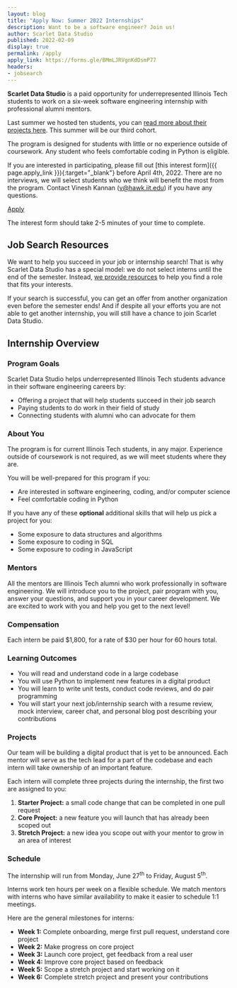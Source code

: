 ```yaml
---
layout: blog
title: "Apply Now: Summer 2022 Internships"
description: Want to be a software engineer? Join us!
author: Scarlet Data Studio
published: 2022-02-09
display: true
permalink: /apply
apply_link: https://forms.gle/BMmLJRVgnKdDsmP77
headers:
- jobsearch
---
```


**Scarlet Data Studio** is a paid opportunity for underrepresented Illinois Tech students to work on a six-week software engineering internship with professional alumni mentors.

Last summer we hosted ten students, you can [read more about their projects here](../blog/s21-projects). This summer will be our third cohort.

The program is designed for students with little or no experience outside of coursework. Any student who feels comfortable coding in Python is eligible.

If you are interested in participating, please fill out [this interest form]({{ page.apply_link }}){:target="_blank"} before April 4th, 2022. There are no interviews, we will select students who we think will benefit the most from the program. Contact Vinesh Kannan (v@hawk.iit.edu) if you have any questions.

<p class="center">
  <a class="big button primary splash contrast" href="{{ page.apply_link }}" target="_blank">
    <span>Apply</span>
  </a>
</p>

The interest form should take 2-5 minutes of your time to complete.

## Job Search Resources

We want to help you succeed in your job or internship search! That is why Scarlet Data Studio has a special model: we do not select interns until the end of the semester. Instead, [we provide resources](../jobsearch) to help you find a role that fits your interests.

If your search is successful, you can get an offer from another organization even before the semester ends! And if despite all your efforts you are not able to get another internship, you will still have a chance to join Scarlet Data Studio.

## Internship Overview

### Program Goals

Scarlet Data Studio helps underrepresented Illinois Tech students advance in their software engineering careers by:

- Offering a project that will help students succeed in their job search
- Paying students to do work in their field of study
- Connecting students with alumni who can advocate for them

### About You

The program is for current Illinois Tech students, in any major. Experience outside of coursework is not required, as we will meet students where they are.

You will be well-prepared for this program if you:

- Are interested in software engineering, coding, and/or computer science
- Feel comfortable coding in Python

If you have any of these **optional** additional skills that will help us pick a project for you:

- Some exposure to data structures and algorithms
- Some exposure to coding in SQL
- Some exposure to coding in JavaScript

### Mentors

All the mentors are Illinois Tech alumni who work professionally in software engineering. We will introduce you to the project, pair program with you, answer your questions, and support you in your career development. We are excited to work with you and help you get to the next level!

### Compensation

Each intern be paid $1,800, for a rate of $30 per hour for 60 hours total.

### Learning Outcomes

- You will read and understand code in a large codebase
- You will use Python to implement new features in a digital product
- You will learn to write unit tests, conduct code reviews, and do pair programming
- You will start your next job/internship search with a resume review, mock interview, career chat, and personal blog post describing your contributions

### Projects

Our team will be building a digital product that is yet to be announced. Each mentor will serve as the tech lead for a part of the codebase and each intern will take ownership of an important feature.

Each intern will complete three projects during the internship, the first two are assigned to you:

1. **Starter Project:** a small code change that can be completed in one pull request
2. **Core Project:** a new feature you will launch that has already been scoped out
3. **Stretch Project:** a new idea you scope out with your mentor to grow in an area of interest

### Schedule

The internship will run from Monday, June 27<sup>th</sup> to Friday, August 5<sup>th</sup>.

Interns work ten hours per week on a flexible schedule. We match mentors with interns who have similar availability to make it easier to schedule 1:1 meetings.

Here are the general milestones for interns:

- **Week 1:** Complete onboarding, merge first pull request, understand core project
- **Week 2:** Make progress on core project
- **Week 3:** Launch core project, get feedback from a real user
- **Week 4:** Improve core project based on feedback
- **Week 5:** Scope a stretch project and start working on it
- **Week 6:** Complete stretch project and present your contributions
